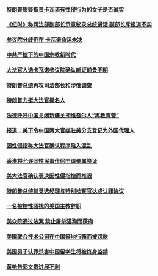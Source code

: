 #### [特朗普质疑指责卡瓦诺有性侵行为的女子是否诚实](../pages/zvyyieoqvp/4582318.md) 

#### [《纽时》称司法部副部长示意秘录总统讲话 副部长斥报道不实](../pages/zvyyieoqvp/4582149.md) 

#### [参议院分歧仍在  卡瓦诺命运未决](../pages/zvyyieoqvp/4581982.md) 

#### [中共严控下的中国宗教新时代](../pages/zvyyieoqvp/4581071.md) 

#### [大法官人选卡瓦诺参议院确认听证前景不明](../pages/zvyyieoqvp/4580260.md) 

#### [特朗普总统再攻司法部长和涉俄调查](../pages/zvyyieoqvp/4578882.md) 

#### [特朗普力挺大法官提名人](../pages/zvyyieoqvp/4578530.md) 

#### [法德呼吁中国关闭新疆关押维吾尔人“再教育营”](../pages/zvyyieoqvp/4578107.md) 

#### [报道：美下令中国两大官媒驻美分支登记为外国代理人](../pages/zvyyieoqvp/4577151.md) 

#### [因性侵指称大法官确认程序陷入混乱](../pages/zvyyieoqvp/4576839.md) 

#### [香港将允许同性民事伴侣申请亲属签证](../pages/zvyyieoqvp/4576338.md) 

#### [美大法官确认表决因性侵指控而推迟](../pages/zvyyieoqvp/4575470.md) 

#### [特朗普总统前竞选经理与特别检察官达成认罪协议](../pages/zvyyieoqvp/4572338.md) 

#### [一名被控性骚扰的美国主教辞职](../pages/zvyyieoqvp/4570821.md) 

#### [美众院通过法案 禁止屠杀猫狗而获肉](../pages/zvyyieoqvp/4570717.md) 

#### [美国联合技术公司在中国等地行贿而被罚款](../pages/zvyyieoqvp/4570469.md) 

#### [美国男子认罪杀害中国留学生将被终身监禁 ](../pages/zvyyieoqvp/4569971.md) 

#### [黄艳告郭文贵进展不利](../pages/zvyyieoqvp/4569622.md) 

